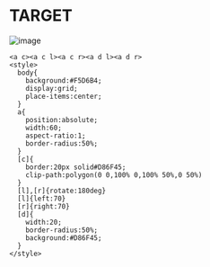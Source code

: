 # TARGET

![image](https://github.com/gaschneider/cssbattle/assets/16023844/876545ab-a9a1-4d1c-9035-e01222395913)

```
<a c><a c l><a c r><a d l><a d r>
<style>
  body{
    background:#F5D6B4;
    display:grid;
    place-items:center;
  }
  a{
    position:absolute;
    width:60;
    aspect-ratio:1;
    border-radius:50%;
  }
  [c]{
    border:20px solid#D86F45;
    clip-path:polygon(0 0,100% 0,100% 50%,0 50%)
  }
  [l],[r]{rotate:180deg}
  [l]{left:70}
  [r]{right:70}
  [d]{
    width:20;
    border-radius:50%;
    background:#D86F45;
  }
</style>
```

